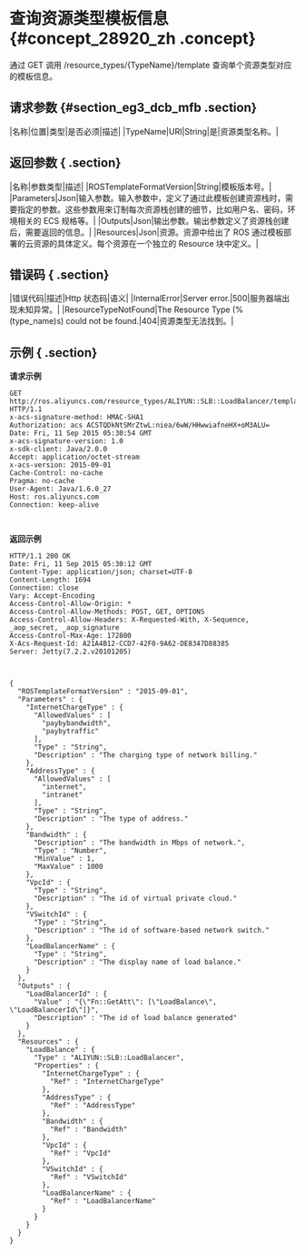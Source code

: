 # 查询资源类型模板信息 {#concept_28920_zh .concept}

通过 GET 调用 /resource\_types/\{TypeName\}/template 查询单个资源类型对应的模板信息。

## 请求参数 {#section_eg3_dcb_mfb .section}

|名称|位置|类型|是否必须|描述|
|TypeName|URI|String|是|资源类型名称。|

## 返回参数 { .section}

|名称|参数类型|描述|
|ROSTemplateFormatVersion|String|模板版本号。|
|Parameters|Json|输入参数。输入参数中，定义了通过此模板创建资源栈时，需要指定的参数。这些参数用来订制每次资源栈创建的细节，比如用户名、密码，环境相关的 ECS 规格等。|
|Outputs|Json|输出参数。输出参数定义了资源栈创建后，需要返回的信息。|
|Resources|Json|资源。资源中给出了 ROS 通过模板部署的云资源的具体定义。每个资源在一个独立的 Resource 块中定义。|

## 错误码 { .section}

|错误代码|描述|Http 状态码|语义|
|InternalError|Server error.|500|服务器端出现未知异常。|
|ResourceTypeNotFound|The Resource Type \(%\(type\_name\)s\) could not be found.|404|资源类型无法找到。|

## 示例 { .section}

**请求示例**

```language-json
GET http://ros.aliyuncs.com/resource_types/ALIYUN::SLB::LoadBalancer/template HTTP/1.1
x-acs-signature-method: HMAC-SHA1
Authorization: acs ACSTQDkNtSMrZtwL:niea/6wW/HHwwiafneHX+oM3ALU=
Date: Fri, 11 Sep 2015 05:30:54 GMT
x-acs-signature-version: 1.0
x-sdk-client: Java/2.0.0
Accept: application/octet-stream
x-acs-version: 2015-09-01
Cache-Control: no-cache
Pragma: no-cache
User-Agent: Java/1.6.0_27
Host: ros.aliyuncs.com
Connection: keep-alive



```

**返回示例**

```language-json
HTTP/1.1 200 OK
Date: Fri, 11 Sep 2015 05:30:12 GMT
Content-Type: application/json; charset=UTF-8
Content-Length: 1694
Connection: close
Vary: Accept-Encoding
Access-Control-Allow-Origin: *
Access-Control-Allow-Methods: POST, GET, OPTIONS
Access-Control-Allow-Headers: X-Requested-With, X-Sequence, _aop_secret, _aop_signature
Access-Control-Max-Age: 172800
X-Acs-Request-Id: A21A4B12-CCD7-42F0-9A62-DE8347D88385
Server: Jetty(7.2.2.v20101205)



{
  "ROSTemplateFormatVersion" : "2015-09-01",
  "Parameters" : {
    "InternetChargeType" : {
      "AllowedValues" : [
        "paybybandwidth",
        "paybytraffic"
      ],
      "Type" : "String",
      "Description" : "The charging type of network billing."
    },
    "AddressType" : {
      "AllowedValues" : [
        "internet",
        "intranet"
      ],
      "Type" : "String",
      "Description" : "The type of address."
    },
    "Bandwidth" : {
      "Description" : "The bandwidth in Mbps of network.",
      "Type" : "Number",
      "MinValue" : 1,
      "MaxValue" : 1000
    },
    "VpcId" : {
      "Type" : "String",
      "Description" : "The id of virtual private cloud."
    },
    "VSwitchId" : {
      "Type" : "String",
      "Description" : "The id of software-based network switch."
    },
    "LoadBalancerName" : {
      "Type" : "String",
      "Description" : "The display name of load balance."
    }
  },
  "Outputs" : {
    "LoadBalancerId" : {
      "Value" : "{\"Fn::GetAtt\": [\"LoadBalance\", \"LoadBalancerId\"]}",
      "Description" : "The id of load balance generated"
    }
  },
  "Resources" : {
    "LoadBalance" : {
      "Type" : "ALIYUN::SLB::LoadBalancer",
      "Properties" : {
        "InternetChargeType" : {
          "Ref" : "InternetChargeType"
        },
        "AddressType" : {
          "Ref" : "AddressType"
        },
        "Bandwidth" : {
          "Ref" : "Bandwidth"
        },
        "VpcId" : {
          "Ref" : "VpcId"
        },
        "VSwitchId" : {
          "Ref" : "VSwitchId"
        },
        "LoadBalancerName" : {
          "Ref" : "LoadBalancerName"
        }
      }
    }
  }
}


```

